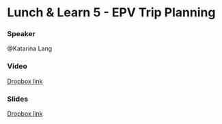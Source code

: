 # Lunch & Learn 5 - EPV Trip Planning

### Speaker
@Katarina Lang

### Video
[Dropbox link](https://drive.google.com/open?id=1Cd6FCsBQ4AoKsZOyobAnG6yIVHpMTqRg)

### Slides
[Dropbox link](https://drive.google.com/open?id=1rSmHGaEdvF-031iWdcivz3ggflUxQ0e5)